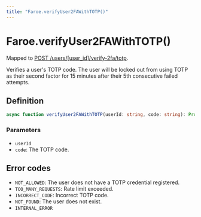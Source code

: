 ```yaml
---
title: "Faroe.verifyUser2FAWithTOTP()"
---
```


# Faroe.verifyUser2FAWithTOTP()

Mapped to [POST /users/\[user_id\]/verify-2fa/totp](/reference/rest/endpoints/post_users_userid_verify-2fa_totp).

Verifies a user's TOTP code. The user will be locked out from using TOTP as their second factor for 15 minutes after their 5th consecutive failed attempts.

## Definition

```ts
async function verifyUser2FAWithTOTP(userId: string, code: string): Promise<void>
```

### Parameters

- `userId`
- `code`: The TOTP code.

## Error codes

- `NOT_ALLOWED`: The user does not have a TOTP credential registered.
- `TOO_MANY_REQUESTS`: Rate limit exceeded.
- `INCORRECT_CODE`: Incorrect TOTP code.
- `NOT_FOUND`: The user does not exist.
- `INTERNAL_ERROR`
